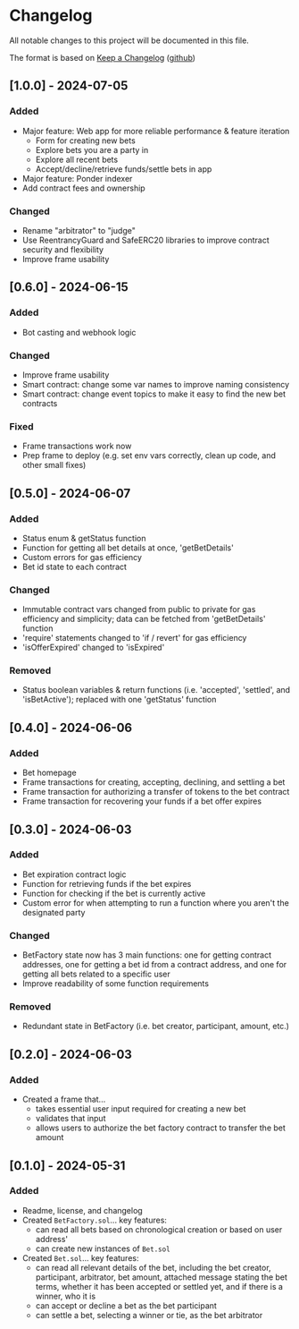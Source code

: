 # Changelog

All notable changes to this project will be documented in this file.

The format is based on [Keep a Changelog](https://keepachangelog.com/en/1.1.0/) ([github](https://github.com/olivierlacan/keep-a-changelog/tree/main))

## [1.0.0] - 2024-07-05

### Added

- Major feature: Web app for more reliable performance & feature iteration
  - Form for creating new bets
  - Explore bets you are a party in
  - Explore all recent bets
  - Accept/decline/retrieve funds/settle bets in app
- Major feature: Ponder indexer
- Add contract fees and ownership

### Changed

- Rename "arbitrator" to "judge"
- Use ReentrancyGuard and SafeERC20 libraries to improve contract security and flexibility
- Improve frame usability

## [0.6.0] - 2024-06-15

### Added

- Bot casting and webhook logic

### Changed

- Improve frame usability
- Smart contract: change some var names to improve naming consistency
- Smart contract: change event topics to make it easy to find the new bet contracts

### Fixed

- Frame transactions work now
- Prep frame to deploy (e.g. set env vars correctly, clean up code, and other small fixes)

## [0.5.0] - 2024-06-07

### Added

- Status enum & getStatus function
- Function for getting all bet details at once, 'getBetDetails'
- Custom errors for gas efficiency
- Bet id state to each contract

### Changed

- Immutable contract vars changed from public to private for gas efficiency and simplicity; data can be fetched from 'getBetDetails' function
- 'require' statements changed to 'if / revert' for gas efficiency
- 'isOfferExpired' changed to 'isExpired'

### Removed

- Status boolean variables & return functions (i.e. 'accepted', 'settled', and 'isBetActive'); replaced with one 'getStatus' function

## [0.4.0] - 2024-06-06

### Added

- Bet homepage
- Frame transactions for creating, accepting, declining, and settling a bet
- Frame transaction for authorizing a transfer of tokens to the bet contract
- Frame transaction for recovering your funds if a bet offer expires

## [0.3.0] - 2024-06-03

### Added

- Bet expiration contract logic
- Function for retrieving funds if the bet expires
- Function for checking if the bet is currently active
- Custom error for when attempting to run a function where you aren't the designated party

### Changed

- BetFactory state now has 3 main functions: one for getting contract addresses, one for getting a bet id from a contract address, and one for getting all bets related to a specific user
- Improve readability of some function requirements

### Removed

- Redundant state in BetFactory (i.e. bet creator, participant, amount, etc.)

## [0.2.0] - 2024-06-03

### Added

- Created a frame that...
  - takes essential user input required for creating a new bet
  - validates that input
  - allows users to authorize the bet factory contract to transfer the bet amount

## [0.1.0] - 2024-05-31

### Added

- Readme, license, and changelog
- Created `BetFactory.sol`... key features:
  - can read all bets based on chronological creation or based on user address'
  - can create new instances of `Bet.sol`
- Created `Bet.sol`... key features:
  - can read all relevant details of the bet, including the bet creator, participant, arbitrator, bet amount, attached message stating the bet terms, whether it has been accepted or settled yet, and if there is a winner, who it is
  - can accept or decline a bet as the bet participant
  - can settle a bet, selecting a winner or tie, as the bet arbitrator

